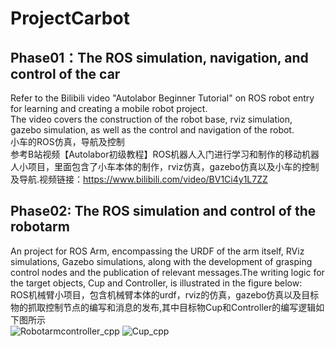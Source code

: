# ProjectCarbot
## Phase01：The ROS simulation, navigation, and control of the car  
Refer to the Bilibili video "Autolabor Beginner Tutorial" on ROS robot entry for learning and creating a mobile robot project.   
The video covers the construction of the robot base, rviz simulation, gazebo simulation, as well as the control and navigation of the robot.   
小车的ROS仿真，导航及控制  
参考B站视频【Autolabor初级教程】ROS机器人入门进行学习和制作的移动机器人小项目，里面包含了小车本体的制作，rviz仿真，gazebo仿真以及小车的控制及导航.视频链接：https://www.bilibili.com/video/BV1Ci4y1L7ZZ  
## Phase02: The ROS simulation and control of the robotarm  
An project for ROS Arm, encompassing the URDF of the arm itself, RViz simulations, Gazebo simulations, along with the development of grasping control nodes and the publication of relevant messages.The writing logic for the target objects, Cup and Controller, is illustrated in the figure below:    
ROS机械臂小项目，包含机械臂本体的urdf，rviz的仿真，gazebo仿真以及目标物的抓取控制节点的编写和消息的发布,其中目标物Cup和Controller的编写逻辑如下图所示  
![Robotarmcontroller_cpp](https://github.com/user-attachments/assets/5544550d-d650-448f-aac6-ef3979857a6b)
![Cup_cpp](https://github.com/user-attachments/assets/0e8acda7-7183-4526-a68d-6dc520a0b823)
